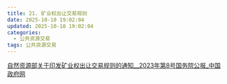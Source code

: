 ```yaml
---
title: 21. 矿业权出让交易规则
date: 2025-10-10 19:02:04
updated: 2025-10-10 19:02:04
categories:
  - 公共资源交易
tags: 公共资源交易
---
```


[自然资源部关于印发矿业权出让交易规则的通知__2023年第8号国务院公报_中国政府网](https://www.gov.cn/gongbao/content/2023/content_5747265.htm)
